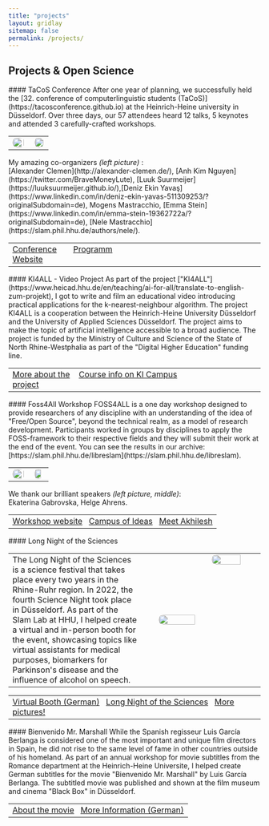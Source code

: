 ```yaml
---
title: "projects"
layout: gridlay
sitemap: false
permalink: /projects/
---
```


<style>
img{
  border-radius: 10px;
}
.col-md-3 {
  margin-top:10px;
  margin-bottom:10px;
  padding:0px;
  display:block;
  overflow:hidden;
  text-align:center;
  display: table-cell;
  background: white;
  border-radius: 20px;
  height: auto;
}
iframe {
  margin:0;
  padding:0;
  width: 175px;
  display: inline;
  vertical-align: middle;
}
</style>

## Projects & Open Science

<div class="jumbotron">
<div class="col-md-12 col-sm-12">
#### TaCoS Conference
After one year of planning, we successfully held the [32. conference of computerlinguistic students (TaCoS)](https://tacosconference.github.io) at the Heinrich-Heine university in Düsseldorf. Over three days, our 57 attendees heard 12 talks, 5 keynotes and attended 3 carefully-crafted workshops.

<center>
  <table width="100%" border="0">
    <tr>
      <td width="55%" halign="left">
      <img src="{{ site.url }}{{ site.baseurl }}/images/team.jpg" width="90%"/><br/>
      </td>
      <td width="45%" valign="top" halign="left">
      <img src="{{ site.url }}{{ site.baseurl }}/images/career.jpg" width="95%"/><br/>
      </td>
    </tr>
  </table>
</center>
<p></p>
My amazing co-organizers <i>(left picture)</i> : <br> [Alexander Clemen](http://alexander-clemen.de/), [Anh Kim Nguyen](https://twitter.com/BraveMoneyLute), [Luuk Suurmeijer](https://luuksuurmeijer.github.io/),[Deniz Ekin Yavaş](https://www.linkedin.com/in/deniz-ekin-yavas-511309253/?originalSubdomain=de), Mogens Mastracchio, [Emma Stein](https://www.linkedin.com/in/emma-stein-19362722a/?originalSubdomain=de), [Nele Mastracchio](https://slam.phil.hhu.de/authors/nele/).

<table width="100%" border="0">
  <tr>
    <td width="20%" halign="left">
    <a href="https://tacos2021.github.io/" class="btn btn-success btm-sm">Conference Website</a>
    </td>
    <td width="65%" valign="top" halign="left">
    <a href="https://tacosconference.github.io/agenda" class="btn btn-warning btm-sm">Programm</a>
    </td>
  </tr>
</table>
</div>
</div>

<div class="jumbotron">
<div class="col-md-12 col-sm-12">
#### KI4ALL - Video Project
As part of the project ["KI4ALL"](https://www.heicad.hhu.de/en/teaching/ai-for-all/translate-to-english-zum-projekt), I got to write and film an educational video introducing practical applications for the k-nearest-neighbour algorithm. The project KI4ALL is a cooperation between the Heinrich-Heine University Düsseldorf and the University of Applied Sciences Düsseldorf. The project aims to make the topic of artificial intelligence accessible to a broad audience. The project is funded by the Ministry of Culture and Science of the State of North Rhine-Westphalia as part of the "Digital Higher Education" funding line.

<table width="100%" border="0">
  <tr>
    <td width="25%" halign="left">
    <a href="ttps://www.heicad.hhu.de/en/teaching/ai-for-all/translate-to-english-zum-projekt" class="btn btn-success btm-sm">More about the project</a>
    </td>
    <td width="70%" valign="top" halign="left">
    <a href="https://ki-campus.org/courses/kifueralle-hhu?locale=en" class="btn btn-warning btm-sm">Course info on KI Campus</a>
    </td>
  </tr>
</table>
</div>
</div>

<div class="jumbotron">
<div class="col-md-12 col-sm-12">
#### Foss4All Workshop
FOSS4ALL is a one day workshop designed to provide researchers of any discipline with an understanding of the idea of "Free/Open Source", beyond the technical realm, as a model of research development. Participants worked in groups by disciplines to apply the FOSS-framework to their respective fields and they will submit their work at the end of the event. You can see the results in our archive: [https://slam.phil.hhu.de/libreslam](https://slam.phil.hhu.de/libreslam).

<center>
  <table width="100%" border="0">
    <tr>
      <td width="55%" halign="left">
      <img src="{{ site.url }}{{ site.baseurl }}/images/organizersspeakerF4A.JPG" width="90%"/><br/>
      </td>
      <td width="45%" valign="top" halign="left">
      <img src="{{ site.url }}{{ site.baseurl }}/images/audienceF4A.JPG" width="80%"/><br/>
      </td>
    </tr>
  </table>
</center>
<p></p>

We thank our brilliant speakers <i>(left picture, middle)</i>: <br> Ekaterina Gabrovska, Helge Ahrens.

<table width="100%" border="0">
  <tr>
    <td width="100%" halign="left">
    <a href="https://slam.phil.hhu.de/libreslam" class="btn btn-success btm-sm">Workshop website</a>
    &nbsp;
    <a href="https://www.hhu.de/en/cdi" class="btn btn-danger btm-sm">Campus of Ideas</a>
    &nbsp;
    <a href="https://akkikek.xyz/about.html" class="btn btn-warning btm-sm">Meet Akhilesh</a>
    </td>
  </tr>
</table>
</div>
</div>

<div class="jumbotron">
<div class="col-md-12 col-sm-12">
#### Long Night of the Sciences

<center>
  <table width="100%" border="0">
    <tr>
      <td width="50%" halign="left">
      The Long Night of the Sciences is a science festival that takes place every two years in the Rhine-Ruhr region. In 2022, the fourth Science Night took place in Düsseldorf. As part of the Slam Lab at HHU, I helped create a virtual and in-person booth for the event, showcasing topics like virtual assistants for medical purposes, biomarkers for Parkinson's disease and the influence of alcohol on speech.
      </td>
      <td width="5%" valign="top" halign="left">
      &nbsp;
      </td>
      <td width="20%" valign="mid" halign="mid">
      <img src="{{ site.url }}{{ site.baseurl }}/images/sneakNDW.jpg" width="90%"/><br/>
      </td>
      <td width="20%" valign="top" halign="left">
      <img src="{{ site.url }}{{ site.baseurl }}/images/profNDW.jpg" width="80%"/><br/>
      </td>
    </tr>
  </table>
</center>
<p></p>

<table width="100%" border="0">
  <tr>
    <td width="100%" halign="left">
    <a href="https://slam.phil.hhu.de/ndw/" class="btn btn-success btm-sm">Virtual Booth (German)</a>
    &nbsp;
    <a href="https://en.wikipedia.org/wiki/Long_Night_of_the_Sciences" class="btn btn-danger btm-sm">Long Night of the Sciences</a>
    &nbsp;
    <a href="https://slam.phil.hhu.de/events/ndw/" class="btn btn-warning btm-sm">More pictures!</a>
    </td>
  </tr>
</table>
</div>
</div>

<div class="jumbotron">
<div class="col-md-12 col-sm-12">
#### Bienvenido Mr. Marshall
While the Spanish regisseur Luis García Berlanga is considered one of the most important and unique film directors in Spain, he did not rise to the same level of fame in other countries outside of his homeland. As part of an annual workshop for movie subtitles from the Romance department at the Heinrich-Heine Universite, I helped create German subtitles for the movie "Bienvenido Mr. Marshall" by Luis García Berlanga. The subtitled movie was published and shown at the film museum and cinema "Black Box" in Düsseldorf.

<table width="100%" border="0">
  <tr>
    <td width="100%" halign="left">
    <a href="https://en.wikipedia.org/wiki/Welcome_Mr._Marshall!" class="btn btn-success btm-sm">About the movie</a>
    &nbsp;
    <a href="https://www.romanistik.hhu.de/institut/aktivitaeten/workshop-filmuntertitelung/aktuelles/luis-garcia-berlanga-filmreihe-in-fuenf-staedten-und-drei-laendern-1" class="btn btn-danger btm-sm">More Information (German)</a>
    </td>
  </tr>
</table>
</div>
</div>